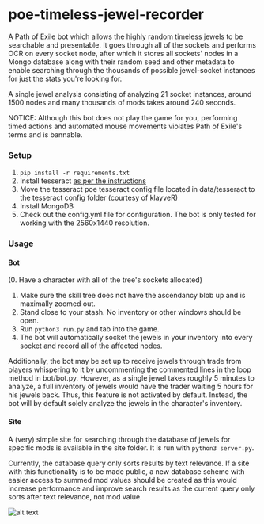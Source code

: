 # poe-timeless-jewel-recorder
A Path of Exile bot which allows the highly random timeless jewels to be searchable and presentable. It goes through all of the sockets and performs OCR on every socket node, after which it stores all sockets' nodes in a Mongo database along with their random seed and other metadata to enable searching through the thousands of possible jewel-socket instances for just the stats you're looking for.

A single jewel analysis consisting of analyzing 21 socket instances, around 1500 nodes and many thousands of mods takes around 240 seconds.

NOTICE: Although this bot does not play the game for you, performing timed actions and automated mouse movements violates Path of Exile's terms and is bannable.


### Setup
1. `pip install -r requirements.txt`
2. Install tesseract [as per the instructions](https://github.com/UB-Mannheim/tesseract/wiki)
3. Move the tesseract poe tesseract config file located in data/tesseract to the tesseract config folder (courtesy of klayveR)
4. Install MongoDB 
5. Check out the config.yml file for configuration. The bot is only tested for working with the 2560x1440 resolution.


### Usage
#### Bot
(0. Have a character with all of the tree's sockets allocated)
1. Make sure the skill tree does not have the ascendancy blob up and is maximally zoomed out.
2. Stand close to your stash. No inventory or other windows should be open.
3. Run `python3 run.py` and tab into the game.
4. The bot will automatically socket the jewels in your inventory into every socket and record all of the affected nodes.

Additionally, the bot may be set up to receive jewels through trade from players whispering to it by uncommenting the commented lines in the loop method in bot/bot.py. However, as a single jewel takes roughly 5 minutes to analyze, a full inventory of jewels would have the trader waiting 5 hours for his jewels back. Thus, this feature is not activated by default. Instead, the bot will by default solely analyze the jewels in the character's inventory.

#### Site
A (very) simple site for searching through the database of jewels for specific mods is available in the site folder. It is run with `python3 server.py`. 

Currently, the database query only sorts results by text relevance. If a site with this functionality is to be made public, a new database scheme with easier access to summed mod values should be created as this would increase performance and improve search results as the current query only sorts after text relevance, not mod value. 

![alt text](https://github.com/johanahlqvist/poe-timeless-jewel-recorder/blob/master/site_example.png)
